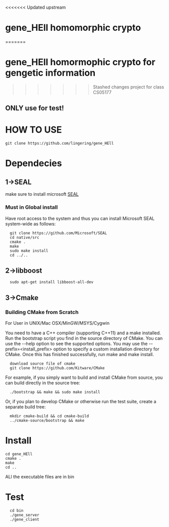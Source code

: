 <<<<<<< Updated upstream
# gene_HEll homomorphic crypto
=======
# gene_HEll homormophic crypto for gengetic information
>>>>>>> Stashed changes
project for class CS05177
## ONLY use for test!
# HOW TO USE
```
git clone https://github.com/lingering/gene_HEll
```
# Dependecies
## 1->SEAL
make sure to install microsoft [SEAL](https://github.com/Microsoft/SEAL)<br>
### Must in Global install
Have root access to the system and thus you can install Microsoft SEAL system-wide as follows:
```
  git clone https://github.com/Microsoft/SEAL
  cd native/src
  cmake .
  make
  sudo make install
  cd ../..
```
##   2->libboost
```
  sudo apt-get install libboost-all-dev
```
##  3->Cmake
### Building CMake from Scratch
 For User in UNIX/Mac OSX/MinGW/MSYS/Cygwin

You need to have a C++ compiler (supporting C++11) and a make installed. Run the bootstrap script you find in the source directory of CMake. You can use the --help option to see the supported options. You may use the --prefix=<install_prefix> option to specify a custom installation directory for CMake. Once this has finished successfully, run make and make install.
```
  download source file of cmake
  git clone https://github.com/Kitware/CMake
```
For example, if you simply want to build and install CMake from source, you can build directly in the source tree:
```
  ./bootstrap && make && sudo make install
```
Or, if you plan to develop CMake or otherwise run the test suite, create a separate build tree:
```
  mkdir cmake-build && cd cmake-build
  ../cmake-source/bootstrap && make
```
# Install
```
cd gene_HEll
cmake .
make
cd ..
```
ALl the executable files are in bin
# Test
```
  cd bin
  ./gene_server
  ./gene_client
```

